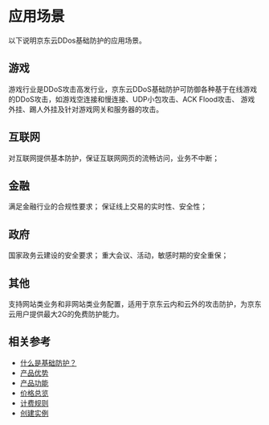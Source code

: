 # 应用场景

以下说明京东云DDos基础防护的应用场景。

## 游戏

游戏行业是DDoS攻击高发行业，京东云DDoS基础防护可防御各种基于在线游戏的DDoS攻击，如游戏空连接和慢连接、UDP小包攻击、ACK Flood攻击、
游戏外挂、踢人外挂及针对游戏网关和服务器的攻击。

## 互联网

对互联网提供基本防护，保证互联网网页的流畅访问，业务不中断；

## 金融

满足金融行业的合规性要求； 保证线上交易的实时性、安全性；

## 政府

国家政务云建设的安全要求； 重大会议、活动，敏感时期的安全重保；

## 其他

支持网站类业务和非网站类业务配置，适用于京东云内和云外的攻击防护，为京东云用户提供最大2G的免费防护能力。

## 相关参考

- [什么是基础防护？](https://github.com/jdcloudcom/cn/blob/edit/documentation/Cloud-Security/Basic-Anti-DDoS/Introduction/Overview.md)
- [产品优势](../Introduction/Benefits.md)
- [产品功能](../Introduction/Functions.md)
- [价格总览](https://github.com/jdcloudcom/cn/blob/edit/documentation/Cloud-Security/Basic-Anti-DDoS/Pricing/Billing-Overview.md)
- [计费规则](https://github.com/jdcloudcom/cn/blob/edit/documentation/Cloud-Security/Basic-Anti-DDoS/Pricing/Billing-Overview.md)
- [创建实例](https://github.com/jdcloudcom/cn/blob/edit/documentation/Cloud-Security/Basic-Anti-DDoS/Getting-Started/Basic-Anti-DDos-Started.md)
